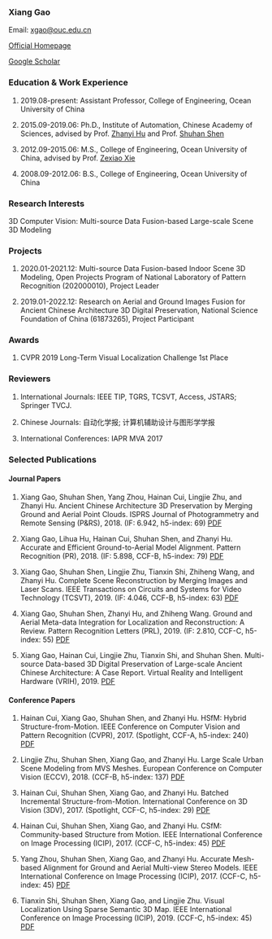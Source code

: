 ### Xiang Gao

Email: xgao@ouc.edu.cn

[Official Homepage](http://coe.ouc.edu.cn/2019/0925/c9094a269793/page.htm)

[Google Scholar](https://scholar.google.com/citations?user=TFihLXoAAAAJ&hl=zh-CN)

### Education & Work Experience

1. 2019.08-present: Assistant Professor, College of Engineering, Ocean University of China

2. 2015.09-2019.06: Ph.D., Institute of Automation, Chinese Academy of Sciences, advised by Prof. [Zhanyi Hu](http://vision.ia.ac.cn/zh/faculty/zyhu/index.html) and Prof. [Shuhan Shen](http://vision.ia.ac.cn/Faculty/shshen/index.htm)

3. 2012.09-2015.06: M.S., College of Engineering, Ocean University of China, advised by Prof. [Zexiao Xie](http://coe.ouc.edu.cn/2017/0504/c9094a63878/page.htm)

4. 2008.09-2012.06: B.S., College of Engineering, Ocean University of China

### Research Interests

3D Computer Vision: Multi-source Data Fusion-based Large-scale Scene 3D Modeling

### Projects

1. 2020.01-2021.12: Multi-source Data Fusion-based Indoor Scene 3D Modeling, Open Projects Program of National Laboratory of Pattern Recognition (202000010), Project Leader

2. 2019.01-2022.12: Research on Aerial and Ground Images Fusion for Ancient Chinese Architecture 3D Digital Preservation, National Science Foundation of China (61873265), Project Participant

### Awards

1. CVPR 2019 Long-Term Visual Localization Challenge 1st Place

### Reviewers

1. International Journals: IEEE TIP, TGRS, TCSVT, Access, JSTARS; Springer TVCJ.

2. Chinese Journals: 自动化学报; 计算机辅助设计与图形学学报

3. International Conferences: IAPR MVA 2017

### Selected Publications

#### Journal Papers

1. Xiang Gao, Shuhan Shen, Yang Zhou, Hainan Cui, Lingjie Zhu, and Zhanyi Hu. Ancient Chinese Architecture 3D Preservation by Merging Ground and Aerial Point Clouds. ISPRS Journal of Photogrammetry and Remote Sensing (P&RS), 2018. (IF: 6.942, h5-index: 69) [PDF](https://www.sciencedirect.com/sdfe/reader/pii/S092427161830131X/pdf)

2. Xiang Gao, Lihua Hu, Hainan Cui, Shuhan Shen, and Zhanyi Hu. Accurate and Efficient Ground-to-Aerial Model Alignment. Pattern Recognition (PR), 2018. (IF: 5.898, CCF-B, h5-index: 79) [PDF](https://www.sciencedirect.com/sdfe/reader/pii/S0031320317304570/pdf)

3. Xiang Gao, Shuhan Shen, Lingjie Zhu, Tianxin Shi, Zhiheng Wang, and Zhanyi Hu. Complete Scene Reconstruction by Merging Images and Laser Scans. IEEE Transactions on Circuits and Systems for Video Technology (TCSVT), 2019. (IF: 4.046, CCF-B, h5-index: 63) [PDF](https://ieeexplore.ieee.org/stamp/stamp.jsp?tp=&arnumber=8850072)

4. Xiang Gao, Shuhan Shen, Zhanyi Hu, and Zhiheng Wang. Ground and Aerial Meta-data Integration for Localization and Reconstruction: A Review. Pattern Recognition Letters (PRL), 2019. (IF: 2.810, CCF-C, h5-index: 55) [PDF](https://www.sciencedirect.com/sdfe/reader/pii/S0167865518303544/pdf)

5. Xiang Gao, Hainan Cui, Lingjie Zhu, Tianxin Shi, and Shuhan Shen. Multi-source Data-based 3D Digital Preservation of Large-scale Ancient Chinese Architecture: A Case Report. Virtual Reality and Intelligent Hardware (VRIH), 2019. [PDF](https://www.sciencedirect.com/sdfe/reader/pii/S2096579619300671/pdf)

#### Conference Papers

1. Hainan Cui, Xiang Gao, Shuhan Shen, and Zhanyi Hu. HSfM: Hybrid Structure-from-Motion. IEEE Conference on Computer Vision and Pattern Recognition (CVPR), 2017. (Spotlight, CCF-A, h5-index: 240) [PDF](https://ieeexplore.ieee.org/stamp/stamp.jsp?tp=&arnumber=8099740)

2. Lingjie Zhu, Shuhan Shen, Xiang Gao, and Zhanyi Hu. Large Scale Urban Scene Modeling from MVS Meshes. European Conference on Computer Vision (ECCV), 2018. (CCF-B, h5-index: 137) [PDF](https://link.springer.com/content/pdf/10.1007%2F978-3-030-01252-6_38.pdf)

3. Hainan Cui, Shuhan Shen, Xiang Gao, and Zhanyi Hu. Batched Incremental Structure-from-Motion. International Conference on 3D Vision (3DV), 2017. (Spotlight, CCF-C, h5-index: 29) [PDF](https://ieeexplore.ieee.org/stamp/stamp.jsp?tp=&arnumber=8374573)

4. Hainan Cui, Shuhan Shen, Xiang Gao, and Zhanyi Hu. CSfM: Community-based Structure from Motion. IEEE International Conference on Image Processing (ICIP), 2017. (CCF-C, h5-index: 45) [PDF](https://ieeexplore.ieee.org/stamp/stamp.jsp?tp=&arnumber=8297137)

5. Yang Zhou, Shuhan Shen, Xiang Gao, and Zhanyi Hu. Accurate Mesh-based Alignment for Ground and Aerial Multi-view Stereo Models. IEEE International Conference on Image Processing (ICIP), 2017. (CCF-C, h5-index: 45) [PDF](https://ieeexplore.ieee.org/stamp/stamp.jsp?tp=&arnumber=8296758)

6. Tianxin Shi, Shuhan Shen, Xiang Gao, and Lingjie Zhu. Visual Localization Using Sparse Semantic 3D Map. IEEE International Conference on Image Processing (ICIP), 2019. (CCF-C, h5-index: 45) [PDF](https://ieeexplore.ieee.org/stamp/stamp.jsp?tp=&arnumber=8802957)
